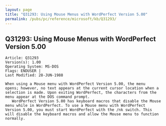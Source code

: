 ```yaml
---
layout: page
title: "Q31293: Using Mouse Menus with WordPerfect Version 5.00"
permalink: /pubs/pc/reference/microsoft/kb/Q31293/
---
```


## Q31293: Using Mouse Menus with WordPerfect Version 5.00

	Article: Q31293
	Version(s): 1.00
	Operating System: MS-DOS
	Flags: ENDUSER |
	Last Modified: 28-JUN-1988
	
	When using a Mouse menu with WordPerfect Version 5.00, the menu
	opens; however, no text appears at the current cursor location when a
	selection is made. Upon exiting WordPerfect, the characters from the
	menu appear at the DOS command prompt.
	   WordPerfect Version 5.00 has keyboard macros that disable the Mouse
	menu while in WordPerfect. To use a Mouse menu with WordPerfect
	Version 5.00, you must start WordPerfect with the /nk switch. This
	will disable the keyboard macros and allow the Mouse menu to function
	normally.
